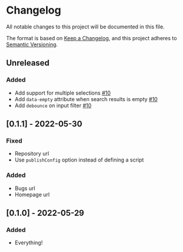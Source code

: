 # Changelog

All notable changes to this project will be documented in this file.

The format is based on [Keep a Changelog](https://keepachangelog.com/en/1.0.0/),
and this project adheres to [Semantic Versioning](https://semver.org/spec/v2.0.0.html).

## Unreleased

### Added
- Add support for multiple selections [#10](https://github.com/abeidahmed/dahli/pull/10)
- Add `data-empty` attribute when search results is empty [#10](https://github.com/abeidahmed/dahli/pull/10)
- Add `debounce` on input filter [#10](https://github.com/abeidahmed/dahli/pull/10)

## [0.1.1] - 2022-05-30

### Fixed
- Repository url
- Use `publishConfig` option instead of defining a script

### Added
- Bugs url
- Homepage url

## [0.1.0] - 2022-05-29

### Added
- Everything!
